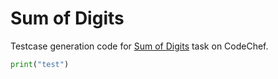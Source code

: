 # Sum of Digits

Testcase generation code for [Sum of Digits]( https://www.codechef.com/problems/FLOW006) task on CodeChef.

```python
print("test")
```